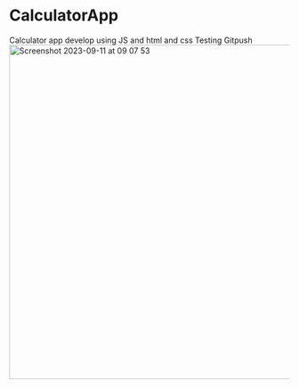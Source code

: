 # CalculatorApp

Calculator app develop using JS and html and css
Testing Gitpush
<img width="601" alt="Screenshot 2023-09-11 at 09 07 53" src="https://github.com/FaustoSacco/CalculatorApp/assets/105053106/a74fdd88-4e89-48bf-87e5-57f376ad4545">
